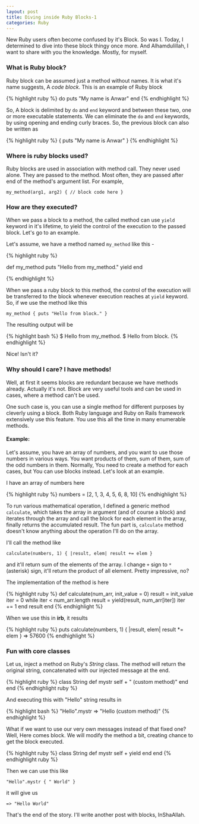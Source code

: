 ```yaml
---
layout: post
title: Diving inside Ruby Blocks-1
categories: Ruby 
---
```

New Ruby users often become confused by it's Block. So was I. Today, I determined to dive into these block thingy once more. And Alhamdulillah, I want to share with you the knowledge. Mostly, for myself.

### What is Ruby block?

Ruby block can be assumed just a method without names. It is what it's name suggests, A *code block*. This is an example of Ruby block

{% highlight ruby %}
do 
  puts "My name is Anwar"
end
{% endhighlight %}    

So, A block is delimited by `do` and `end` keyword and between these two, one or more executable statements. We can eliminate the `do` and `end` keywords, by using opening and ending curly braces. So, the previous block can also be written as

{% highlight ruby %}
{
  puts "My name is Anwar"
}
{% endhighlight %}

### Where is ruby blocks used?

Ruby blocks are used in association with method call. They never used alone. They are passed to the method. Most often, they are passed after end of the method's argument list. For example, 

    my_method(arg1, arg2) { // block code here }

### How are they executed?

When we pass a block to a method, the called method can use `yield` keyword in it's lifetime, to yield the control of the execution to the passed block. Let's go to an example.

Let's assume, we have a method named `my_method` like this - 

{% highlight ruby %}

def my_method
  puts "Hello from my_method."
  yield
end
    
{% endhighlight %}

When we pass a ruby block to this method, the control of the execution will be transferred to the block whenever execution reaches at `yield` keyword. So, if we use the method like this 

    my_method { puts "Hello from block." } 

The resulting output will be

{% highlight bash %}
$ Hello from my_method.
$ Hello from block.
{% endhighlight %}

Nice! Isn't it?

### Why should I care? I have methods!
Well, at first it seems blocks are redundant because we have methods already. Actually it's not. Block are very useful tools and can be used in cases, where a method can't be used.

One such case is, you can use a single method for different purposes by cleverly using a block. Both Ruby language and Ruby on Rails framework extensively use this feature. You use this all the time in many enumerable methods.

#### Example:

Let's assume, you have an array of numbers, and you want to use those numbers in various ways. You want products of them, sum of them, sum of the odd numbers in them. Normally, You need to create a method for each cases, but You can use blocks instead. Let's look at an example.

I have an array of numbers here

{% highlight ruby %}
numbers = [2, 1, 3, 4, 5, 6, 8, 10]
{% endhighlight %}

To run various mathematical operation, I defined a generic method `calculate`, which takes the array in argument (and of course a block) and iterates through the array and call the block for each element in the array, finally returns the accumulated result. The fun part is, `calculate` method doesn't know anything about the operation I'll do on the array.

I'll call the method like 

    calculate(numbers, 1) { |result, elem| result += elem }

and it'll return sum of the elements of the array. I change `+` sign to `*` (asterisk) sign, it'll return the product of all element. Pretty impressive, no?

The implementation of the method is here

{% highlight ruby %}
def calculate(num_arr, init_value = 0)
  result = init_value
  iter = 0
  while iter < num_arr.length
    result = yield(result, num_arr[iter])
    iter += 1 
  end
  result
end
{% endhighlight %}

When we use this in **irb**, it results 

{% highlight ruby %}
puts calculate(numbers, 1) { |result, elem| result *= elem }
=> 57600
{% endhighlight %}

### Fun with core classes

Let us, inject a method on Ruby's *String* class. The method will return the original string, concatenated with our injected message at the end. 

{% highlight ruby %}
class String
  def mystr
    self + " (custom method)"
  end
end
{% endhighlight ruby %}

And executing this with "Hello" string results in 

{% highlight bash %}
"Hello".mystr
=> "Hello (custom method)"
{% endhighlight %}

What if we want to use our very own messages instead of that fixed one? Well, Here comes block. We will modify the method a bit, creating chance to get the block executed.

{% highlight ruby %}
class String
  def mystr
      self + yield
  end
end
{% endhighlight ruby %}

Then we can use this like 

    "Hello".mystr { " World" }

it will give us

    => "Hello World"

That's the end of the story. I'll write another post with blocks, InShaAllah. 